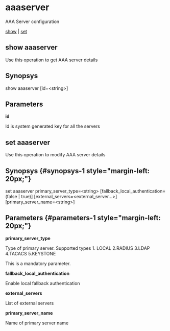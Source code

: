 # aaaserver

AAA Server configuration

[show](#show%20aaaserver) | [set](#set%20aaaserver)

## show aaaserver

Use this operation to get AAA server details

## Synopsys 

show aaaserver \[id=&lt;string&gt;\]

## Parameters 

**id**

Id is system generated key for all the servers

## set aaaserver

Use this operation to modify AAA server details

## Synopsys {#synopsys-1 style="margin-left: 20px;"}

set aaaserver primary\_server\_type=&lt;string&gt; \[fallback\_local\_authentication=(false | true)\] \[external\_servers=&lt;external\_server...&gt;\] \[primary\_server\_name=&lt;string&gt;\]

## Parameters {#parameters-1 style="margin-left: 20px;"}

**primary\_server\_type**

Type of primary server. Supported types 1. LOCAL 2.RADIUS 3.LDAP 4.TACACS 5.KEYSTONE

This is a mandatory parameter.

**fallback\_local\_authentication**

Enable local fallback authentication

**external\_servers**

List of external servers

**primary\_server\_name**

Name of primary server name
